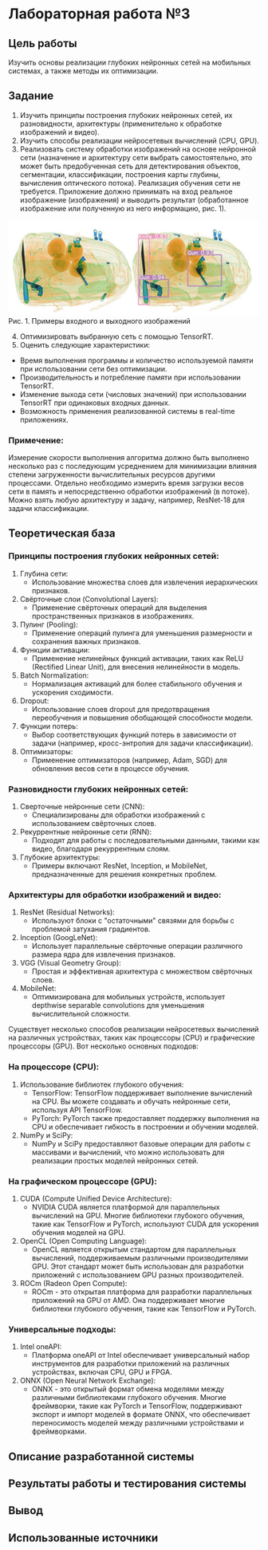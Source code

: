 # Лабораторная работа №3

## Цель работы

Изучить основы реализации глубоких нейронных сетей на мобильных
системах, а также методы их оптимизации.

## Задание 

1. Изучить принципы построения глубоких нейронных сетей, их разновидности, архитектуры (применительно к обработке
   изображений и видео).
2. Изучить способы реализации нейросетевых вычислений (CPU, GPU).
3. Реализовать систему обработки изображений на основе нейронной
сети (назначение и архитектуру сети выбрать самостоятельно, это
может быть предобученная сеть для детектирования объектов,
сегментации, классификации, построения карты глубины, вычисления
оптического потока). Реализация обучения сети не требуется.
Приложение должно принимать на вход реальное изображение
(изображения) и выводить результат (обработанное изображение или
полученную из него информацию, рис. 1).

![img1.png](./src/img/img1.png)
Рис. 1. Примеры входного и выходного изображений

4. Оптимизировать выбранную сеть с помощью TensorRT.
5. Оценить следующие характеристики:
 - Время выполнения программы и количество используемой памяти
при использовании сети без оптимизации.
 - Производительность и потребление памяти при использовании
TensorRT.
 - Изменение выхода сети (числовых значений) при использовании
TensorRT при одинаковых входных данных.
 - Возможность применения реализованной системы в real-time
приложениях.

### Примечение:

Измерение скорости выполнения алгоритма должно быть выполнено несколько раз с последующим усреднением для минимизации влияния
степени загруженности вычислительных ресурсов другими процессами.
Отдельно необходимо измерить время загрузки весов сети в память и непосредственно обработки изображений (в потоке).
Можно взять любую архитектуру и задачу, например, ResNet-18 для задачи классификации.


## Теоретическая база 

### Принципы построения глубоких нейронных сетей:
1. Глубина сети:
   - Использование множества слоев для извлечения иерархических признаков.
2. Свёрточные слои (Convolutional Layers):
   - Применение свёрточных операций для выделения пространственных признаков в изображениях.
3. Пулинг (Pooling):
   - Применение операций пулинга для уменьшения размерности и сохранения важных признаков.
4. Функции активации:
   - Применение нелинейных функций активации, таких как ReLU (Rectified Linear Unit), для внесения нелинейности в модель.
5. Batch Normalization:
   - Нормализация активаций для более стабильного обучения и ускорения сходимости.
6. Dropout:
   - Использование слоев dropout для предотвращения переобучения и повышения обобщающей способности модели.
7. Функции потерь:
   - Выбор соответствующих функций потерь в зависимости от задачи (например, кросс-энтропия для задачи классификации).
8. Оптимизаторы:
   - Применение оптимизаторов (например, Adam, SGD) для обновления весов сети в процессе обучения.

### Разновидности глубоких нейронных сетей:

1. Сверточные нейронные сети (CNN):
   - Специализированы для обработки изображений с использованием свёрточных слоев.
2. Рекуррентные нейронные сети (RNN):
   - Подходят для работы с последовательными данными, такими как видео, благодаря рекуррентным слоям.
3. Глубокие архитектуры:
   - Примеры включают ResNet, Inception, и MobileNet, предназначенные для решения конкретных проблем.

### Архитектуры для обработки изображений и видео:

1. ResNet (Residual Networks):
   - Используют блоки с "остаточными" связями для борьбы с проблемой затухания градиентов.
2. Inception (GoogLeNet):
   - Использует параллельные свёрточные операции различного размера ядра для извлечения признаков.
3. VGG (Visual Geometry Group):
   - Простая и эффективная архитектура с множеством свёрточных слоев.
4. MobileNet:
   - Оптимизирована для мобильных устройств, использует depthwise separable convolutions для уменьшения вычислительной сложности.

Существует несколько способов реализации нейросетевых вычислений на различных устройствах, таких как процессоры (CPU) 
и графические процессоры (GPU). Вот несколько основных подходов:

### На процессоре (CPU):

1. Использование библиотек глубокого обучения:
   - TensorFlow: TensorFlow поддерживает выполнение вычислений на CPU. Вы можете создавать и обучать нейронные сети, используя API TensorFlow.
   - PyTorch: PyTorch также предоставляет поддержку выполнения на CPU и обеспечивает гибкость в построении и обучении моделей.
2. NumPy и SciPy:
   - NumPy и SciPy предоставляют базовые операции для работы с массивами и вычислений, что можно использовать для реализации простых моделей нейронных сетей.

### На графическом процессоре (GPU):

1. CUDA (Compute Unified Device Architecture):
   - NVIDIA CUDA является платформой для параллельных вычислений на GPU. Многие библиотеки глубокого обучения, такие 
как TensorFlow и PyTorch, используют CUDA для ускорения обучения моделей на GPU.
2. OpenCL (Open Computing Language):
   - OpenCL является открытым стандартом для параллельных вычислений, поддерживаемым различными производителями GPU. 
Этот стандарт может быть использован для разработки приложений с использованием GPU разных производителей.
3. ROCm (Radeon Open Compute):
   - ROCm - это открытая платформа для разработки параллельных приложений на GPU от AMD. Она поддерживает 
многие библиотеки глубокого обучения, такие как TensorFlow и PyTorch.

### Универсальные подходы:

1. Intel oneAPI:
   - Платформа oneAPI от Intel обеспечивает универсальный набор инструментов для разработки приложений на различных 
устройствах, включая CPU, GPU и FPGA.
2. ONNX (Open Neural Network Exchange):
   - ONNX - это открытый формат обмена моделями между различными библиотеками глубокого обучения. Многие фреймворки, 
такие как PyTorch и TensorFlow, поддерживают экспорт и импорт моделей в формате ONNX, что обеспечивает переносимость моделей между различными устройствами и фреймворками.


## Описание разработанной системы


## Результаты работы и тестирования системы



## Вывод


## Использованные источники

